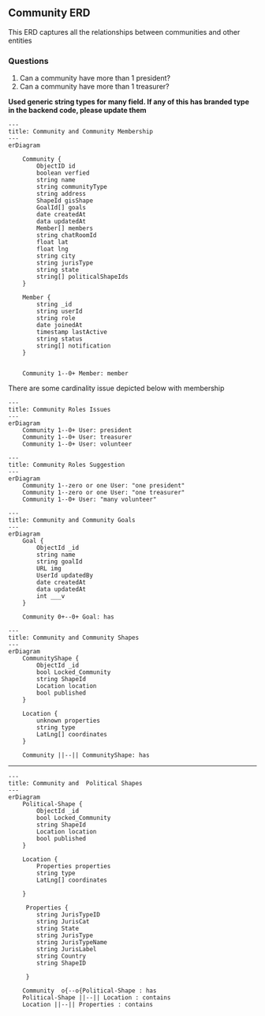 ## Community ERD

This ERD captures all the relationships between communities and other entities

### Questions

1. Can a community have more than 1 president?
2. Can a community have more than 1 treasurer?

**Used generic string types for many field. If any of this has branded type in the backend code, please update them**

```mermaid
---
title: Community and Community Membership
---
erDiagram

    Community {
        ObjectID id
        boolean verfied
        string name
        string communityType
        string address
        ShapeId gisShape
        GoalId[] goals
        date createdAt
        data updatedAt
        Member[] members
        string chatRoomId
        float lat
        float lng
        string city
        string jurisType
        string state
        string[] politicalShapeIds
    }

    Member {
        string _id
        string userId
        string role
        date joinedAt
        timestamp lastActive
        string status
        string[] notification
    }


    Community 1--0+ Member: member

```

There are some cardinality issue depicted below with membership

```mermaid
---
title: Community Roles Issues
---
erDiagram
    Community 1--0+ User: president
    Community 1--0+ User: treasurer
    Community 1--0+ User: volunteer
```

```mermaid
---
title: Community Roles Suggestion
---
erDiagram
    Community 1--zero or one User: "one president"
    Community 1--zero or one User: "one treasurer"
    Community 1--0+ User: "many volunteer"
```

```mermaid
---
title: Community and Community Goals
---
erDiagram
    Goal {
        ObjectId _id
        string name
        string goalId
        URL img
        UserId updatedBy
        date createdAt
        data updatedAt
        int ___v
    }

    Community 0+--0+ Goal: has

```

```mermaid
---
title: Community and Community Shapes
---
erDiagram
    CommunityShape {
        ObjectId _id
        bool Locked_Community
        string ShapeId
        Location location
        bool published
    }

    Location {
        unknown properties
        string type
        LatLng[] coordinates
    }

    Community ||--|| CommunityShape: has

```





-----------------------------------------------------
```mermaid
---
title: Community and  Political Shapes
---
erDiagram
    Political-Shape {
        ObjectId _id
        bool Locked_Community
        string ShapeId
        Location location
        bool published
    }

    Location {
        Properties properties
        string type
        LatLng[] coordinates

    }

     Properties {
        string JurisTypeID
        string JurisCat
        string State
        string JurisType
        string JurisTypeName
        string JurisLabel
        string Country
        string ShapeID

     }
    
    Community  o{--o{Political-Shape : has
    Political-Shape ||--|| Location : contains
    Location ||--|| Properties : contains
```

